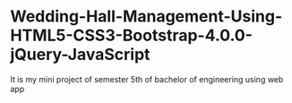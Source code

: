 # Wedding-Hall-Management-Using-HTML5-CSS3-Bootstrap-4.0.0-jQuery-JavaScript
It is my mini project of semester 5th of bachelor of engineering using web app
